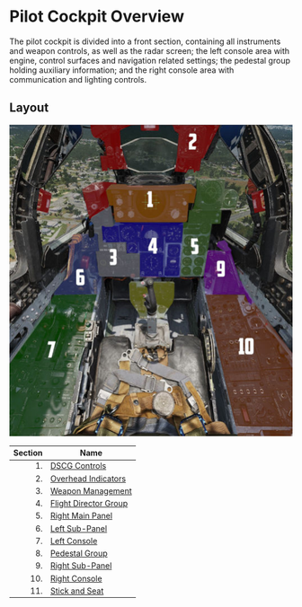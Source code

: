 # Pilot Cockpit Overview

The pilot cockpit is divided into a front section, containing all instruments
and weapon controls, as well as the radar screen; the left console area with
engine, control surfaces and navigation related settings; the pedestal group
holding auxiliary information; and the right console area with communication and
lighting controls.

## Layout

![pilot_overview](../../img/pilot_overview_numbered.jpg)

| Section | Name                                              |
| ------: | ------------------------------------------------- |
|      1. | [DSCG Controls](dcsg_controls.md)                 |
|      2. | [Overhead Indicators](overhead_indicators.md)     |
|      3. | [Weapon Management](weapon_management.md)         |
|      4. | [Flight Director Group](flight_director_group.md) |
|      5. | [Right Main Panel](right_main_panel.md)           |
|      6. | [Left Sub-Panel](left_sub_panel.md)               |
|      7. | [Left Console](left_console/overview.md)          |
|      8. | [Pedestal Group](pedestal_group.md)               |
|      9. | [Right Sub-Panel](right_sub_panel.md)             |
|     10. | [Right Console](right_console/overview.md)        |
|     11. | [Stick and Seat](stick_seat.md)                   |
